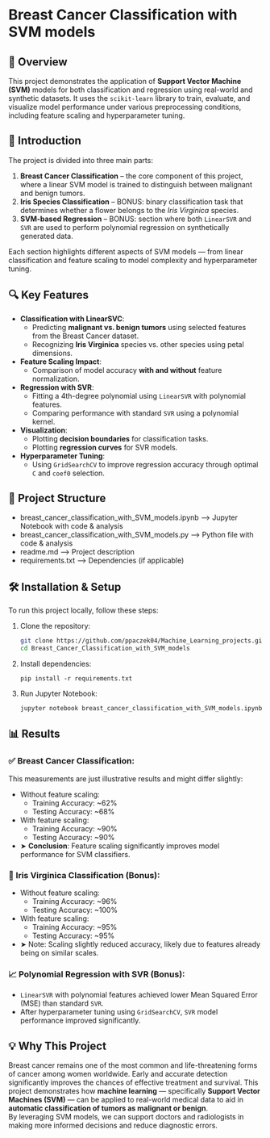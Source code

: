 # Breast Cancer Classification with SVM models

## 📌 Overview  
This project demonstrates the application of **Support Vector Machine (SVM)** models for both classification and regression using real-world and synthetic datasets. It uses the `scikit-learn` library to train, evaluate, and visualize model performance under various preprocessing conditions, including feature scaling and hyperparameter tuning.

## 🧭 Introduction  
The project is divided into three main parts:

1. **Breast Cancer Classification** – the core component of this project, where a linear SVM model is trained to distinguish between malignant and benign tumors.
2. **Iris Species Classification** – BONUS: binary classification task that determines whether a flower belongs to the *Iris Virginica* species.
3. **SVM-based Regression** – BONUS: section where both `LinearSVR` and `SVR` are used to perform polynomial regression on synthetically generated data.

Each section highlights different aspects of SVM models — from linear classification and feature scaling to model complexity and hyperparameter tuning.

## 🔍 Key Features  
- **Classification with LinearSVC**:
  - Predicting **malignant vs. benign tumors** using selected features from the Breast Cancer dataset.
  - Recognizing **Iris Virginica** species vs. other species using petal dimensions.
- **Feature Scaling Impact**:
  - Comparison of model accuracy **with and without** feature normalization.
- **Regression with SVR**:
  - Fitting a 4th-degree polynomial using `LinearSVR` with polynomial features.
  - Comparing performance with standard `SVR` using a polynomial kernel.
- **Visualization**:
  - Plotting **decision boundaries** for classification tasks.
  - Plotting **regression curves** for SVR models.
- **Hyperparameter Tuning**:
  - Using `GridSearchCV` to improve regression accuracy through optimal `C` and `coef0` selection.

## 📂 Project Structure  
- breast_cancer_classification_with_SVM_models.ipynb  -->  Jupyter Notebook with code & analysis 
- breast_cancer_classification_with_SVM_models.py     -->  Python file with code & analysis   
- readme.md                            -->  Project description  
- requirements.txt                     -->  Dependencies (if applicable)

## 🛠️ Installation & Setup  
To run this project locally, follow these steps:

1. Clone the repository:
    ```bash
   git clone https://github.com/ppaczek04/Machine_Learning_projects.git
   cd Breast_Cancer_Classification_with_SVM_models
    ```

2. Install dependencies:
    ```
    pip install -r requirements.txt
    ```

3. Run Jupyter Notebook:
    ```
    jupyter notebook breast_cancer_classification_with_SVM_models.ipynb
    ```

## 📊 Results  

### ✅ Breast Cancer Classification:
This measurements are just illustrative results and might differ slightly:
- Without feature scaling:  
  - Training Accuracy: ~62%  
  - Testing Accuracy: ~68%
- With feature scaling:  
  - Training Accuracy: ~90%  
  - Testing Accuracy: ~90%
- ➤ **Conclusion**: Feature scaling significantly improves model performance for SVM classifiers.

### 🌸 Iris Virginica Classification (Bonus):
- Without feature scaling:  
  - Training Accuracy: ~96%  
  - Testing Accuracy: ~100%
- With feature scaling:  
  - Training Accuracy: ~95%  
  - Testing Accuracy: ~95% 
- ➤ Note: Scaling slightly reduced accuracy, likely due to features already being on similar scales.

### 📈 Polynomial Regression with SVR (Bonus):
- `LinearSVR` with polynomial features achieved lower Mean Squared Error (MSE) than standard `SVR`.
- After hyperparameter tuning using `GridSearchCV`, `SVR` model performance improved significantly.

## 💡 Why This Project  
Breast cancer remains one of the most common and life-threatening forms of cancer among women worldwide. Early and accurate detection significantly improves the chances of effective treatment and survival. This project demonstrates how **machine learning** — specifically **Support Vector Machines (SVM)** — can be applied to real-world medical data to aid in **automatic classification of tumors as malignant or benign**.  
By leveraging SVM models, we can support doctors and radiologists in making more informed decisions and reduce diagnostic errors.  
